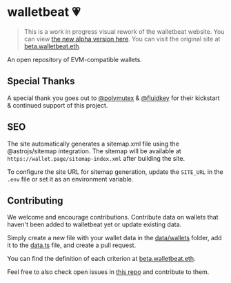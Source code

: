 # walletbeat 💗

> This is a work in progress visual rework of the walletbeat website. You can view [the new alpha version here](https://wallet.page).
> You can visit the original site at [beta.walletbeat.eth](https://beta.walletbeat.eth.limo).

An open repository of EVM-compatible wallets.

## Special Thanks

A special thank you goes out to [@polymutex](https://github.com/polymutex) & [@fluidkey](https://github.com/fluidkey) for their kickstart & continued support of this project.

## SEO

The site automatically generates a sitemap.xml file using the @astrojs/sitemap integration. The sitemap will be available at `https://wallet.page/sitemap-index.xml` after building the site.

To configure the site URL for sitemap generation, update the `SITE_URL` in the `.env` file or set it as an environment variable.

## Contributing

We welcome and encourage contributions.
Contribute data on wallets that haven't been added to walletbeat yet or update existing data.

Simply create a new file with your wallet data in the [data/wallets](./data/wallets) folder, add it to the [data.ts](./data/data.ts) file, and create a pull request.

You can find the definition of each criterion at [beta.walletbeat.eth](https://beta.walletbeat.eth.limo).

Feel free to also check open issues in [this repo](https://github.com/fluidkey/walletbeat/issues) and contribute to them.
